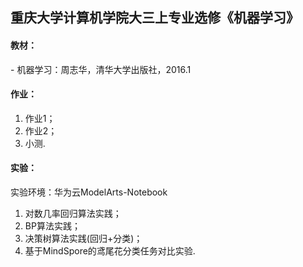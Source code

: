 ## 重庆大学计算机学院大三上专业选修《机器学习》

#### 教材：
 \- 机器学习：周志华，清华大学出版社，2016.1

#### 作业：
 1. 作业1；
 2. 作业2；
 3. 小测.

#### 实验：
实验环境：华为云ModelArts-Notebook
 1. 对数几率回归算法实践；
 2. BP算法实践；
 3. 决策树算法实践(回归+分类)；
 4. 基于MindSpore的鸢尾花分类任务对比实验.
